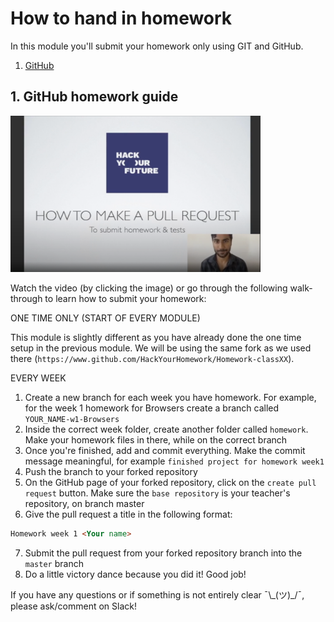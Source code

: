 # How to hand in homework

In this module you'll submit your homework only using GIT and GitHub.

1. [GitHub](https://www.github.com/HackYourFuture/Browsers)

## 1. GitHub homework guide

<a href="http://www.youtube.com/watch?feature=player_embedded&v=CpYARPYGQU8" target="_blank"><img src="./assets/submit-homework.png" width="400" height="250" alt="HYF Video" /></a>

Watch the video (by clicking the image) or go through the following walk-through to learn how to submit your homework:

ONE TIME ONLY (START OF EVERY MODULE)

This module is slightly different as you have already done the one time setup in the previous module. We will be using the same fork as we used there (`https://www.github.com/HackYourHomework/Homework-classXX`).

EVERY WEEK

1. Create a new branch for each week you have homework. For example, for the week 1 homework for Browsers create a branch called `YOUR_NAME-w1-Browsers`
2. Inside the correct week folder, create another folder called `homework`. Make your homework files in there, while on the correct branch
3. Once you're finished, add and commit everything. Make the commit message meaningful, for example `finished project for homework week1`
4. Push the branch to your forked repository
5. On the GitHub page of your forked repository, click on the `create pull request` button. Make sure the `base repository` is your teacher's repository, on branch master
6. Give the pull request a title in the following format:

```markdown
Homework week 1 <Your name>
```

7. Submit the pull request from your forked repository branch into the `master` branch
8. Do a little victory dance because you did it! Good job!

If you have any questions or if something is not entirely clear ¯\\\_(ツ)\_/¯, please ask/comment on Slack!
